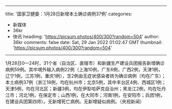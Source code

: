 
---
title: '国家卫健委：1月28日新增本土确诊病例37例'
categories: 
 - 新媒体
 - 36kr
 - 快讯
headimg: 'https://picsum.photos/400/300?random=504'
author: 36kr
comments: false
date: Sat, 29 Jan 2022 01:02:47 GMT
thumbnail: 'https://picsum.photos/400/300?random=504'
---

<div>   
1月28日0—24时，31个省（自治区、直辖市）和新疆生产建设兵团报告新增确诊病例59例。其中境外输入病例22例（上海10例，广东6例，广西2例，天津1例，辽宁1例，江苏1例，重庆1例），含2例由无症状感染者转为确诊病例（均在广东）；本土病例37例（浙江18例，均在杭州市；北京5例，其中丰台区4例、西城区1例；天津5例，均在河北区；新疆3例，均在伊犁哈萨克自治州；黑龙江2例，均在牡丹江市；河北1例，在保定市；山西1例，在大同市；河南1例，在安阳市；兵团1例，在建设兵团第四师）。无新增死亡病例。无新增疑似病例。（央视新闻）  
</div>
            